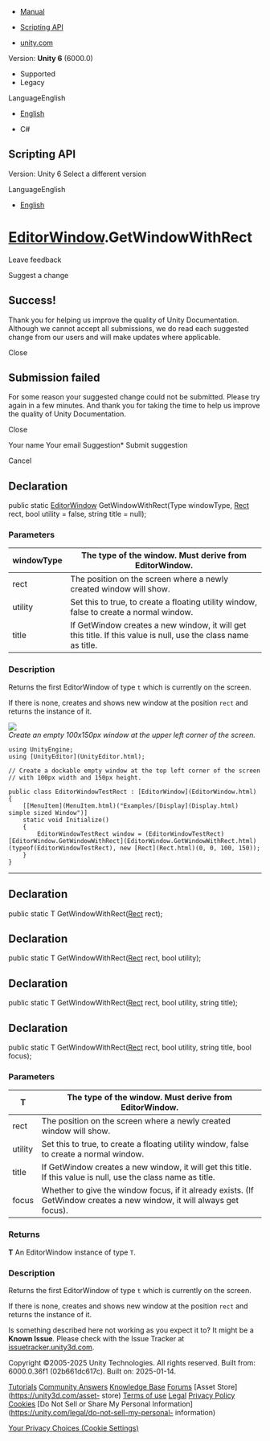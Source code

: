 [ ]()

  * [Manual](../Manual/index.html)
  * [Scripting API](../ScriptReference/index.html)

  * [unity.com](https://unity.com/)

Version: **Unity 6** (6000.0)

  * Supported
  * Legacy

LanguageEnglish

  * [English]()

  * C#

[ ](https://docs.unity3d.com)

## Scripting API

Version: Unity 6 Select a different version

LanguageEnglish

  * [English]()

#  [EditorWindow](EditorWindow.html).GetWindowWithRect

Leave feedback

Suggest a change

## Success!

Thank you for helping us improve the quality of Unity Documentation. Although
we cannot accept all submissions, we do read each suggested change from our
users and will make updates where applicable.

Close

## Submission failed

For some reason your suggested change could not be submitted. Please <a>try
again</a> in a few minutes. And thank you for taking the time to help us
improve the quality of Unity Documentation.

Close

Your name Your email Suggestion* Submit suggestion

Cancel

[ ]()

## Declaration

public static [EditorWindow](EditorWindow.html) GetWindowWithRect(Type
windowType, [Rect](Rect.html) rect, bool utility = false, string title =
null);

### Parameters

windowType | The type of the window. Must derive from EditorWindow.  
---|---  
rect | The position on the screen where a newly created window will show.  
utility | Set this to true, to create a floating utility window, false to create a normal window.  
title | If GetWindow creates a new window, it will get this title. If this value is null, use the class name as title.  
  
### Description

Returns the first EditorWindow of type `t` which is currently on the screen.

If there is none, creates and shows new window at the position `rect` and
returns the instance of it.  
  
![](../StaticFiles/ScriptRefImages/GetWindowRectEx.png)  
_Create an empty 100x150px window at the upper left corner of the screen._

    
    
    using UnityEngine;
    using [UnityEditor](UnityEditor.html);
    
    // Create a dockable empty window at the top left corner of the screen
    // with 100px width and 150px height.
    
    public class EditorWindowTestRect : [EditorWindow](EditorWindow.html)
    {
        [[MenuItem](MenuItem.html)("Examples/[Display](Display.html) simple sized Window")]
        static void Initialize()
        {
            EditorWindowTestRect window = (EditorWindowTestRect)[EditorWindow.GetWindowWithRect](EditorWindow.GetWindowWithRect.html)(typeof(EditorWindowTestRect), new [Rect](Rect.html)(0, 0, 100, 150));
        }
    }
    

* * *

## Declaration

public static T GetWindowWithRect([Rect](Rect.html) rect);

## Declaration

public static T GetWindowWithRect([Rect](Rect.html) rect, bool utility);

## Declaration

public static T GetWindowWithRect([Rect](Rect.html) rect, bool utility, string
title);

## Declaration

public static T GetWindowWithRect([Rect](Rect.html) rect, bool utility, string
title, bool focus);

### Parameters

T | The type of the window. Must derive from EditorWindow.  
---|---  
rect | The position on the screen where a newly created window will show.  
utility | Set this to true, to create a floating utility window, false to create a normal window.  
title | If GetWindow creates a new window, it will get this title. If this value is null, use the class name as title.  
focus | Whether to give the window focus, if it already exists. (If GetWindow creates a new window, it will always get focus).  
  
### Returns

**T** An EditorWindow instance of type `T`.

### Description

Returns the first EditorWindow of type `t` which is currently on the screen.

If there is none, creates and shows new window at the position `rect` and
returns the instance of it.

Is something described here not working as you expect it to? It might be a
**Known Issue**. Please check with the Issue Tracker at
[issuetracker.unity3d.com](https://issuetracker.unity3d.com).

Copyright ©2005-2025 Unity Technologies. All rights reserved. Built from:
6000.0.36f1 (02b661dc617c). Built on: 2025-01-14.

[Tutorials](https://unity3d.com/learn) [Community
Answers](https://answers.unity3d.com) [Knowledge
Base](https://support.unity3d.com/hc/en-us)
[Forums](https://forum.unity3d.com) [Asset Store](https://unity3d.com/asset-
store) [Terms of use](https://docs.unity3d.com/Manual/TermsOfUse.html)
[Legal](https://unity.com/legal) [Privacy
Policy](https://unity.com/legal/privacy-policy)
[Cookies](https://unity.com/legal/cookie-policy) [Do Not Sell or Share My
Personal Information](https://unity.com/legal/do-not-sell-my-personal-
information)

[Your Privacy Choices (Cookie Settings)](javascript:void\(0\);)

